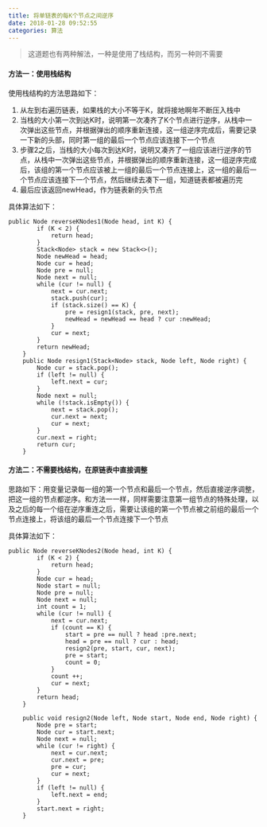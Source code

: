 ```yaml
---
title: 将单链表的每K个节点之间逆序
date: 2018-01-28 09:52:55
categories: 算法
---
```


> 这道题也有两种解法，一种是使用了栈结构，而另一种则不需要

#### 方法一：使用栈结构

使用栈结构的方法思路如下：

1. 从左到右遍历链表，如果栈的大小不等于K，就将接地啊年不断压入栈中
2. 当栈的大小第一次到达K时，说明第一次凑齐了K个节点进行逆序，从栈中一次弹出这些节点，并根据弹出的顺序重新连接，这一组逆序完成后，需要记录一下新的头部，同时第一组的最后一个节点应该连接下一个节点
3. 步骤2之后，当栈的大小每次到达K时，说明又凑齐了一组应该进行逆序的节点，从栈中一次弹出这些节点，并根据弹出的顺序重新连接，这一组逆序完成后，该组的第一个节点应该被上一组的最后一个节点连接上，这一组的最后一个节点应该连接下一个节点，然后继续去凑下一组，知道链表都被遍历完
4. 最后应该返回newHead，作为链表新的头节点

具体算法如下：

```
public Node reverseKNodes1(Node head, int K) {
        if (K < 2) {
            return head;
        }
        Stack<Node> stack = new Stack<>();
        Node newHead = head;
        Node cur = head;
        Node pre = null;
        Node next = null;
        while (cur != null) {
            next = cur.next;
            stack.push(cur);
            if (stack.size() == K) {
                pre = resign1(stack, pre, next);
                newHead = newHead == head ? cur :newHead;
            }
            cur = next;
        }
        return newHead;
    }
    public Node resign1(Stack<Node> stack, Node left, Node right) {
        Node cur = stack.pop();
        if (left != null) {
            left.next = cur;
        }
        Node next = null;
        while (!stack.isEmpty()) {
            next = stack.pop();
            cur.next = next;
            cur = next;
        }
        cur.next = right;
        return cur;
    }
```

#### 方法二：不需要栈结构，在原链表中直接调整

思路如下：用变量记录每一组的第一个节点和最后一个节点，然后直接逆序调整，把这一组的节点都逆序。和方法一一样，同样需要注意第一组节点的特殊处理，以及之后的每一个组在逆序重连之后，需要让该组的第一个节点被之前组的最后一个节点连接上，将该组的最后一个节点连接下一个节点

具体算法如下：

```
public Node reverseKNodes2(Node head, int K) {
        if (K < 2) {
            return head;
        }
        Node cur = head;
        Node start = null;
        Node pre = null;
        Node next = null;
        int count = 1;
        while (cur != null) {
            next = cur.next;
            if (count == K) {
                start = pre == null ? head :pre.next;
                head = pre == null ? cur : head;
                resign2(pre, start, cur, next);
                pre = start;
                count = 0;
            }
            count ++;
            cur = next;
        }
        return head;
    }

    public void resign2(Node left, Node start, Node end, Node right) {
        Node pre = start;
        Node cur = start.next;
        Node next = null;
        while (cur != right) {
            next = cur.next;
            cur.next = pre;
            pre = cur;
            cur = next;
        }
        if (left != null) {
            left.next = end;
        }
        start.next = right;
    }
```

